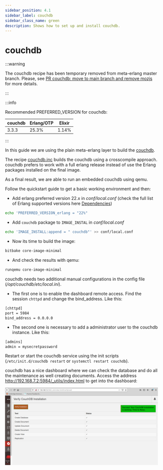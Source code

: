 ```yaml
---
sidebar_position: 4.1
sidebar_label: couchdb
sidebar_class_name: green
description: Shows how to set up and install couchdb.
---
```


# couchdb

:::warning

The couchdb recipe has been temporary removed from meta-erlang master branch.
Please, see [PR couchdb: move to main branch and remove mozjs](https://github.com/meta-erlang/meta-erlang/pull/293)
for more details.

:::

:::info

Recommended PREFERRED_VERSION for couchdb:

| couchdb  | Erlang/OTP | Elixir |
| ---------| ---------- | ------ |
| 3.3.3    | 25.3%      | 1.14%  |

:::

In this guide we are using the plain meta-erlang layer to build the
[couchdb](https://couchdb.apache.org/).

The recipe
[couchdb.inc](https://github.com/meta-erlang/meta-erlang/blob/master/recipes-database/couchdb/couchdb.inc)
builds the couchdb using a crosscompile approach. couchdb prefers to work with a
full erlang release instead of use the Erlang packages installed on the final
image.

As a final result, we are able to run an embedded couchdb using qemu.

Follow the quickstart guide to get a basic working environment and then:

- Add erlang preferred version 22.x in _conf/local.conf_ (check the full list of
  Erlang supported versions here
  [Dependencies](https://docs.couchdb.org/en/stable/install/unix.html#dependencies))

```bash
echo 'PREFERRED_VERSION_erlang = "22%"
```

- Add `couchdb` package to `IMAGE_INSTAL` in _conf/local.conf_

```bash
echo 'IMAGE_INSTALL:append = " couchdb"' >> conf/local.conf
```

- Now its time to build the image:

```bash
bitbake core-image-minimal
```

- And check the results with qemu:

```bash
runqemu core-image-minimal
```

couchdb needs two additional manual configurations in the config file
(_/opt/couchdb/etc/local.ini_).

- The first one is to enable the dashboard remote access. Find the session
  `chttpd` and change the bind_address. Like this:

```
[chttpd]
port = 5984
bind_address = 0.0.0.0
```

- The second one is necessary to add a administrator user to the couchdb
  instance. Like this:

```
[admins]
admin = mysecretpassword
```

Restart or start the couchdb service using the init scripts
(`/etc/init.d/couchdb restart` or `systemctl restart couchdb`).

couchdb has a nice dashboard where we can check the database and do all the
maintenance as well creating documents. Access the address
http://192.168.7.2:5984/_utils/index.html to get into the dashboard:

![couchdb dashboard](/img/couchdb_dashboard.png)
